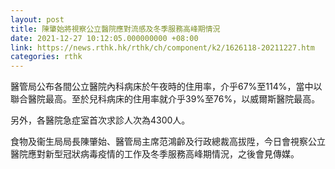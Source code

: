 ```yaml
---
layout: post
title: 陳肇始將視察公立醫院應對流感及冬季服務高峰期情況
date: 2021-12-27 10:12:05.000000000 +08:00
link: https://news.rthk.hk/rthk/ch/component/k2/1626118-20211227.htm
categories: rthk
---
```


醫管局公布各間公立醫院內科病床於午夜時的住用率，介乎67%至114%，當中以聯合醫院最高。至於兒科病床的住用率就介乎39%至76%，以威爾斯醫院最高。

另外，各醫院急症室首次求診人次為4300人。

食物及衞生局局長陳肇始、醫管局主席范鴻齡及行政總裁高拔陞，今日會視察公立醫院應對新型冠狀病毒疫情的工作及冬季服務高峰期情況，之後會見傳媒。
